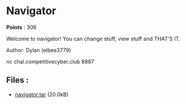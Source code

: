 # Navigator
**Points** : 306

Welcome to navigator! You can change stuff, view stuff and THAT'S IT.

Author: Dylan (elbee3779)

nc chal.competitivecyber.club 8887

## Files : 

 - [navigator.tar](./navigator.tar) (20.0kB)